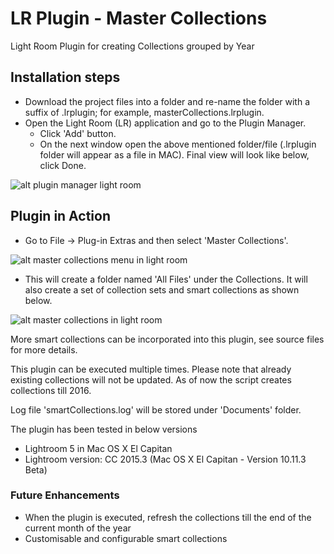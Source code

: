 # LR Plugin - Master Collections
Light Room Plugin for creating Collections grouped by Year

## Installation steps

- Download the project files into a folder and re-name the folder with a suffix of .lrplugin; for example, masterCollections.lrplugin.
- Open the Light Room (LR) application and go to the Plugin Manager. 
  - Click 'Add' button. 
  - On the next window open the above mentioned folder/file (.lrplugin folder will appear as a file in MAC). Final view will look like below, click Done.

![alt plugin manager light room](doc/pluginManager.png)

## Plugin in Action

- Go to File -> Plug-in Extras and then select 'Master Collections'.

![alt master collections menu in light room](doc/menu.png)

- This will create a folder named 'All Files' under the Collections. It will also create a set of collection sets and smart collections as shown below.

![alt master collections in light room](doc/collections.png)

More smart collections can be incorporated into this plugin, see source files for more details.

This plugin can be executed multiple times. Please note that already existing collections will not be updated. 
As of now the script creates collections till 2016.

Log file 'smartCollections.log' will be stored under 'Documents' folder.

The plugin has been tested in below versions 
- Lightroom 5 in Mac OS X El Capitan
- Lightroom version: CC 2015.3 (Mac OS X El Capitan - Version 10.11.3 Beta)

### Future Enhancements

- When the plugin is executed, refresh the collections till the end of the current month of the year
- Customisable and configurable smart collections


